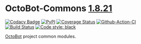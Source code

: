 # OctoBot-Commons [1.8.21](https://github.com/Drakkar-Software/OctoBot-Commons/blob/master/CHANGELOG.md)
[![Codacy Badge](https://api.codacy.com/project/badge/Grade/b31f3ab3511744a5a5ca6b9bb48e77bb)](https://app.codacy.com/gh/Drakkar-Software/OctoBot-Commons?utm_source=github.com&utm_medium=referral&utm_content=Drakkar-Software/OctoBot-Commons&utm_campaign=Badge_Grade_Dashboard)
[![PyPI](https://img.shields.io/pypi/v/OctoBot-Commons.svg)](https://pypi.python.org/pypi/OctoBot-Commons/)
[![Coverage Status](https://coveralls.io/repos/github/Drakkar-Software/OctoBot-Commons/badge.svg?branch=master)](https://coveralls.io/github/Drakkar-Software/OctoBot-Commons?branch=master)
[![Github-Action-CI](https://github.com/Drakkar-Software/OctoBot-Commons/workflows/Github-Action-CI/badge.svg)](https://github.com/Drakkar-Software/OctoBot-Commons/actions)
[![Build Status](https://cloud.drone.io/api/badges/Drakkar-Software/OctoBot-Commons/status.svg)](https://cloud.drone.io/Drakkar-Software/OctoBot-Commons)
[![Code style: black](https://img.shields.io/badge/code%20style-black-000000.svg)](https://github.com/psf/black)

[OctoBot](https://github.com/Drakkar-Software/OctoBot) project common modules.
